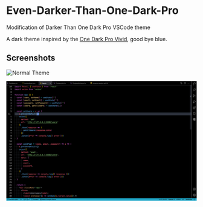 # Even-Darker-Than-One-Dark-Pro

Modification of Darker Than One Dark Pro VSCode theme

A dark theme inspired by the [One Dark Pro Vivid](https://marketplace.visualstudio.com/items?itemName=zhuangtongfa.Material-theme), good bye blue.

## Screenshots

![Normal Theme](https://github.com/kingedward35/Even-Darker-Than-One-Dark-Pro/tree/master/assets/normal.png?raw=true)

![Theme](https://github.com/kingedward35/Even-Darker-Than-One-Dark-Pro/blob/master/assets/normal.png)
